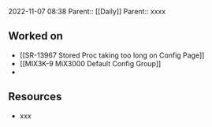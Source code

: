 2022-11-07 08:38
Parent:: [[Daily]] 
Parent:: xxxx

## Worked on

- [[SR-13967 Stored Proc taking too long on Config Page]]
- [[MIX3K-9 MiX3000 Default Config Group]]
- 

## Resources

- xxx




